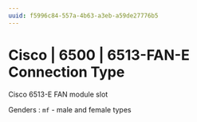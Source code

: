 ```yaml
---
uuid: f5996c84-557a-4b63-a3eb-a59de27776b5
---
```

# Cisco | 6500 | 6513-FAN-E Connection Type

Cisco 6513-E FAN module slot

Genders
: `mf` - male and female types
